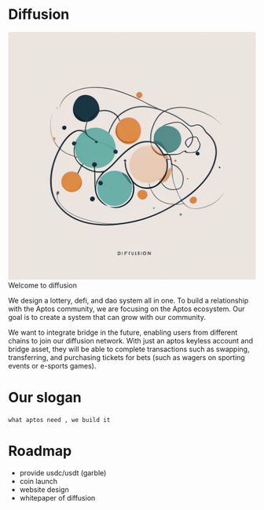 # Diffusion 
<img src="client/src/art/diffusion.png">
Welcome to diffusion

We design a lottery, defi, and dao system all in one. To build a relationship with the Aptos community, we are focusing on the Aptos ecosystem. Our goal is to create a system that can grow with our community.

We want to integrate bridge in the future, enabling users from different chains to join our diffusion network. With just an aptos keyless account and bridge asset, they will be able to complete transactions such as swapping, transferring, and purchasing tickets for bets (such as wagers on sporting events or e-sports games).

# Our slogan

`what aptos need , we build it` 


# Roadmap
- provide usdc/usdt (garble)
- coin launch
- website design
- whitepaper of diffusion
  
